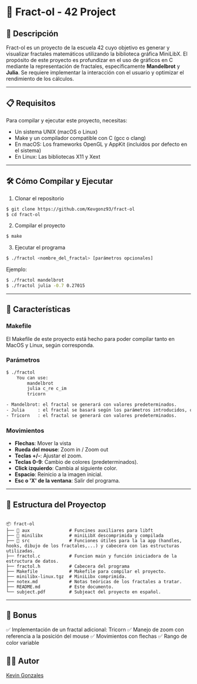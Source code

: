 # 📢 Fract-ol - 42 Project

## 📜 Descripción

Fract-ol es un proyecto de la escuela 42 cuyo objetivo es generar y visualizar fractales matemáticos utilizando la biblioteca gráfica MiniLibX.
El propósito de este proyecto es profundizar en el uso de gráficos en C mediante la representación de fractales, específicamente **Mandelbrot** y **Julia**. Se requiere implementar la interacción con el usuario y optimizar el rendimiento de los cálculos.

---

## 📋 Requisitos

Para compilar y ejecutar este proyecto, necesitas:

- Un sistema UNIX (macOS o Linux)
- Make y un compilador compatible con C (gcc o clang)
- En macOS: Los frameworks OpenGL y AppKit (incluidos por defecto en el sistema)
- En Linux: Las bibliotecas X11 y Xext

---

## 🛠️ Cómo Compilar y Ejecutar

1. Clonar el repositorio

```bash
$ git clone https://github.com/Kevgonz93/fract-ol
$ cd fract-ol
```

2. Compilar el proyecto

```bash
$ make
```

3. Ejecutar el programa

```bash
$ ./fractol <nombre_del_fractal> [parámetros opcionales]
```

Ejemplo:

```bash
$ ./fractol mandelbrot
$ ./fractol julia -0.7 0.27015
```

---

## 🚀 Características

### Makefile

El Makefile de este proyecto está hecho para poder compilar tanto en MacOS y Linux, según corresponda.

### Parámetros

```bash
$ ./fractol
	You can use:
		mandelbrot
		julia c_re c_im
		tricorn

- Mandelbrot: el fractal se generará con valores predeterminados.
- Julia		: el fractal se basará según los parámetros introducidos, que corresponden al valor de C.
- Tricorn	: el fractal se generará con valores predeterminados.
```

### Movimientos

- **Flechas**: Mover la vista
- **Rueda del mouse**: Zoom in / Zoom out
- **Teclas +/-**: Ajustar el zoom.
- **Teclas 0-9**: Cambio de colores (predeterminados).
- **Click izquierdo**: Cambia al siguiente color.
- **Espacio**: Reinicio a la imagen inicial.
- **Esc o 'X' de la ventana**: Salir del programa.

---

## 📂 Estructura del Proyectop

```

📦 fract-ol
├── 📂 aux 				# Funcines auxiliares para libft
├── 📂 minilibx		 	# miniLibX descomprimida y compilada
├── 📂 src 				# Funciones útiles para la la app (handles, hooks, dibujo de los fractales,...) y cabecera con las estructuras utilizadas.
├── fractol.c 			# Funcion main y función iniciadora de la estructura de datos.
├── fractol.h 			# Cabecera del programa
├── Makefile 			# Makefile para compilar el proyecto.
├── minilibx-linux.tgz	# MiniLibx comprimida.
├── notex.md 			# Notas teóricas de los fractales a tratar.
├── README.md 			# Este documento.
└── subject.pdf 		# Subjeact del proyecto en español.

```

---

## 📝 Bonus

✅ Implementación de un fractal adicional: Tricorn
✅ Manejo de zoom con referencia a la posición del mouse
✅ Movimientos con flechas
✅ Rango de color variable

## 🧑‍💻 Autor

[Kevin Gonzales](https://github.com/Kevgonz93)
